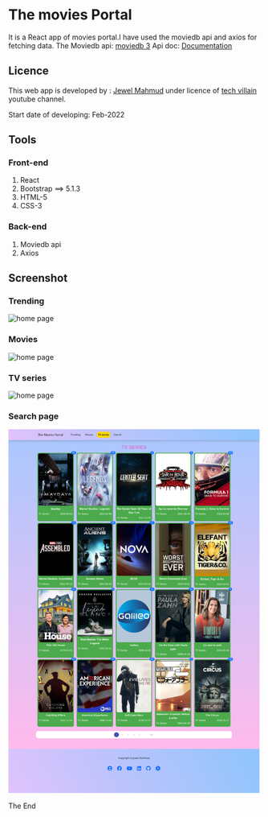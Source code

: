 ﻿# The movies Portal
It is a React app of movies portal.I have used the moviedb api and axios for fetching data.
The Moviedb api: [moviedb 3](https://www.themoviedb.org/documentation/api)
Api doc: [Documentation](https://developers.themoviedb.org/3)

## Licence
This web app is developed by : [Jewel Mahmud](https://mahmudjewel.herokuapp.com/
) under licence of [tech villain](https://www.youtube.com/channel/UCJCdq7lWqB7M5b16UatoTEw) youtube channel.

Start date of developing: Feb-2022
## Tools
### Front-end
1. React
2. Bootstrap ==> 5.1.3
3. HTML-5
4. CSS-3

### Back-end
1. Moviedb api
2. Axios

## Screenshot
### Trending
![home page](https://github.com/MahmudJewel/Movies-Portal/blob/main/screenshot/1%20trending.png)
### Movies
![home page](https://github.com/MahmudJewel/Movies-Portal/blob/main/screenshot/2%20movies.png)
### TV series
![home page](https://github.com/MahmudJewel/Movies-Portal/blob/main/screenshot/3%20tv.png)
### Search page
![home page](https://github.com/MahmudJewel/Movies-Portal/blob/main/screenshot/4%20search.png)

The End


